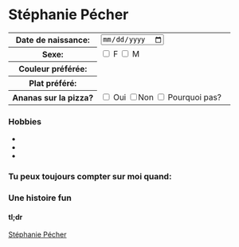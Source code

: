 # Stéphanie Pécher


<table width=50px>
<tr>
<th width= 20%> <b> Date de naissance:</b> </th>
<td> <input type="date"</td>
</tr>
<tr>
<th width= 40%> <b> Sexe: </b> </th>
<td> <input type="checkbox" name="réponse" value="F"> F <input type="checkbox" name="réponse" value="M"> M </td>
</tr>
<tr>
<th width= 40%> <b> Couleur préférée: <b> </th>
<td> </td>
</tr>
<tr>
<th width=40%> <b> Plat préféré: </b> </th>
<td> </td>
</tr>
<tr>
<th width= 40%> <b>Ananas sur la pizza? </b> </th>
<td> <input type="checkbox" name= "avis" value="oui"> Oui <input type="checkbox" name="avis" value="non">Non <input type="checkbox" name="avis" value="Pourquoi pas?"> Pourquoi pas?</td>
</tr>
</table>

### Hobbies
- 
- 
- 
### Tu peux toujours compter sur moi quand:



### Une histoire fun

#### tl;dr


[]() [Stéphanie Pécher](https://github.com/57-55/challenge-markdown/blob/branche2/challenge-markdown.md)[]()


